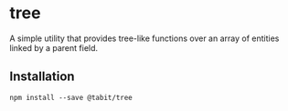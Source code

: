 # tree

A simple utility that provides tree-like functions over an array of entities linked by a parent field.

## Installation

`npm install --save @tabit/tree`